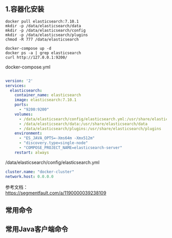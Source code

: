 ## 1.容器化安装

```
docker pull elasticsearch:7.10.1
mkdir -p /data/elasticsearch/data 
mkdir -p /data/elasticsearch/config 
mkdir -p /data/elasticsearch/plugins
chmod -R 777 /data/elasticsearch

docker-compose up -d
docker ps -a | grep elasticsearch 
curl http://127.0.0.1:9200/
```

docker-compose.yml

``` yaml

version: '2'
services:
  elasticsearch:
    container_name: elasticsearch
    image: elasticsearch:7.10.1
    ports:
      - "9200:9200"
    volumes:
      - /data/elasticsearch/config/elasticsearch.yml:/usr/share/elasticsearch/config/elasticsearch.yml
      - /data/elasticsearch/data:/usr/share/elasticsearch/data
      - /data/elasticsearch/plugins:/usr/share/elasticsearch/plugins
    environment:
      - "ES_JAVA_OPTS=-Xms64m -Xmx512m"
      - "discovery.type=single-node"
      - "COMPOSE_PROJECT_NAME=elasticsearch-server"
    restart: always
```

/data/elasticsearch/config/elasticsearch.yml
```yaml
cluster.name: "docker-cluster"
network.host: 0.0.0.0

```
参考文档：  
https://segmentfault.com/a/1190000039238109

## 常用命令



## 常用Java客户端命令


